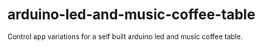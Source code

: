 # arduino-led-and-music-coffee-table
Control app variations for a self built arduino led and music coffee table.
